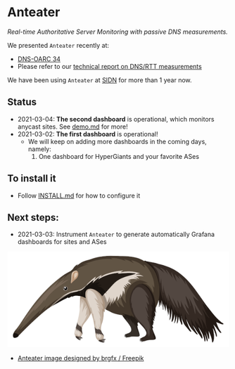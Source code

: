 # Anteater
_Real-time Authoritative Server Monitoring with passive DNS measurements._ 

We presented `Anteater` recently at:

* [DNS-OARC 34](https://indico.dns-oarc.net/event/37/contributions/812/)
* Please refer to our [technical report on DNS/RTT measurements](https://www.isi.edu/~johnh/PAPERS/Moura20a.pdf) 

We have been using `Anteater` at [SIDN](https://sidn.nl) for more than 1 year now.


## Status
* 2021-03-04: **The second dashboard** is operational, which monitors anycast sites. See [demo.md](src/grafana-dashboards/demo/demo.md) for more!
* 2021-03-02: **The first dashboard** is operational!  
  * We will keep on adding more dashboards in the coming days, namely:
    1. One dashboard for HyperGiants and your favorite ASes

## To install it
* Follow [INSTALL.md](INSTALL.md) for how to configure it


## Next steps:
*  2021-03-03: Instrument `Anteater` to generate automatically Grafana dashboards for sites and ASes


![Anteater](resources/anteater-logo.png)


* <a href="http://www.freepik.com"> Anteater image designed by brgfx / Freepik</a>
